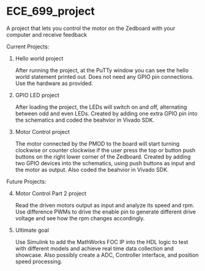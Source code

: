 # ECE_699_project
A project that lets you control the motor on the Zedboard with your computer and receive feedback


Current Projects:

1. Hello world project

    After running the project, at the PuTTy window you can see the hello world statement printed out. Does not need any GPIO pin connections. Use the hardware as provided.
    
2. GPIO LED project

    After loading the project, the LEDs will switch on and off, alternating between odd and even LEDs. Created by adding one extra GPIO pin into the schematics and coded the beahvior in Vivado SDK. 
    
3. Motor Control project

    The motor connected by the PMOD to the board will start turning clockwise or counter clockwise if the user press the top or button push buttons on the right lower corner of the Zedboard. Created by adding two GPIO devices into the schematics, using push buttons as input and the motor as output. Also coded the beahvior in Vivado SDK. 
    
    
Future Projects:

4. Motor Control Part 2 project

    Read the driven motors output as input and analyze its speed and rpm. Use difference PWMs to drive the enable pin to generate different drive voltage and see how the rpm changes accordingly.

5. Ultimate goal

    Use Simulink to add the MathWorks FOC IP into the HDL logic to test with different models and achieve real time data collection and showcase. Also possibly create a ADC, Controller interface, and position speed processing.

